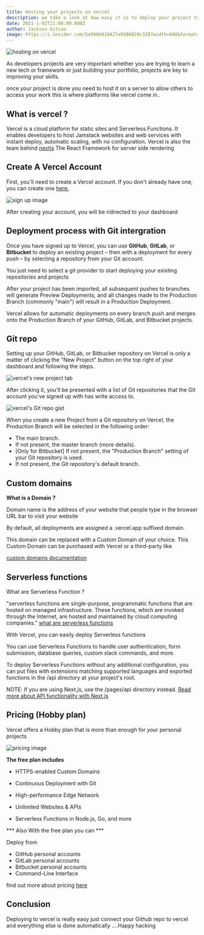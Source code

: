 ```yaml
---
title: Hosting your projects on vercel
description: we take a look at how easy it is to deploy your project to vercel with git intergration
date: 2021-1-02T11:00:00.000Z
author: Jackson kitsao
image: https://i.insider.com/5e990b018427e9308029c328?width=600&format=jpeg&auto=webp
---
```


![hosting on vercel](https://assets.vercel.com/image/upload/q_auto/front/vercel/dps.png)


As developers projects are very important whether you are trying to learn a new tech or framework
or just building your portfolio, projects are key to improving your skills.
<!-- people need to see your projects expose your projects to everyone 
this is where hosting providers come in and vercel is great for this  -->
once your project is done you need to host it on a server to allow others to access your work 
this is where platforms like vercel come in..

## What is vercel ?
Vercel is a cloud platform for static sites and Serverless Functions. It enables developers to host Jamstack websites and web services with instant deploy, automatic scaling, with no configuration.
Vercel is also the team behind [nextjs](https://nextjs.org/) The React Framework for server side rendering

## Create A Vercel Account

First, you'll need to create a Vercel account. If you don't already have one, you can create one [here.](https://vercel.com/signup)

![sign up image](https://res.cloudinary.com/whey/image/upload/v1609587607/tipjarr/vercel_signup_y9wdsz.png)

After creating your account, you will be ridirected to your dashboard

## Deployment process with Git intergration

Once you have signed up to Vercel, you can use **GitHub**, **GitLab**, or **Bitbucket** to deploy an existing project – then with a deployment for every push – by selecting a repository from your Git account.

You just need to select a git provider to start deploying your existing repositories and projects

After your project has been imported, all subsequent pushes to branches will generate Preview Deployments, and all changes made to the Production Branch (commonly "main") will result in a Production Deployment.
<!-- Select a Git provider below to get started deploying your existing repositories and projects: -->
Vercel allows for automatic deployments on every branch push and merges onto the Production Branch of your GitHub, GitLab, and Bitbucket projects.

## Git repo
Setting up your GitHub, GitLab, or Bitbucket repository on Vercel is only a matter of clicking the "New Project" button on the top right of your dashboard and following the steps.

![vercel's new project tab](https://res.cloudinary.com/whey/image/upload/v1609589491/tipjarr/vercel_projects_tab_xwrqnw.png)

After clicking it, you'll be presented with a list of Git repositories that the Git account you've signed up with has write access to.

![vercel's Git repo gist](https://res.cloudinary.com/whey/image/upload/v1609590427/tipjarr/vercel_repos_voq0jg.png)

When you create a new Project from a Git repository on Vercel, the Production Branch will be selected in the following order:

* The main branch.
* If not present, the master branch (more details).
* [Only for Bitbucket] If not present, the "Production Branch" setting of your Git repository is used.
* If not present, the Git repository's default branch.

## Custom domains

**What is a Domain ?**

Domain name is the address of your website that people type in the browser URL bar to visit your website

By default, all deployments are assigned a .vercel.app suffixed domain.

This domain can be replaced with a Custom Domain of your choice. This Custom Domain can be purchased with Vercel or a third-party like 

[custom domains documentation](https://vercel.com/docs/custom-domains)

## Serverless functions 

What are Serverless Function ?

"serverless functions are single-purpose, programmatic functions that are hosted on managed infrastructure. These functions, which are invoked through the Internet, are hosted and maintained by cloud computing companies." [what are serverless functions](https://www.pubnub.com/blog/what-is-a-serverless-function/)

With Vercel, you can easily deploy Serverless functions 

You can use Serverless Functions to handle user authentication, form submission, database queries, custom slack commands, and more.

To deploy Serverless Functions without any additional configuration, you can put files with extensions matching supported languages and exported functions in the /api directory at your project's root.

NOTE: If you are using Next.js, use the /pages/api directory instead.
[Read more about API functionality with Next.js](https://vercel.com/docs/serverless-functions/introduction)

## Pricing (Hobby plan)

Vercel offers a Hobby plan that is more than enough for your personal projects
<!-- Hobby plans are limited to personal, -->

![pricing image](https://res.cloudinary.com/whey/image/upload/v1609587952/tipjarr/vercel_pricing_v2ofpc.png)

**The free plan includes**

* HTTPS-enabled Custom Domains

* Continuous Deployment with Git

* High-performance Edge Network

* Unlimited Websites & APIs

* Serverless Functions in Node.js, Go, and more

*** Also With the free plan you can ***

Deploy from

* GitHub personal accounts
* GitLab personal accounts
* Bitbucket personal accounts
* Command-Line Interface

find out more about  pricing [here](https://vercel.com/pricing)

## Conclusion 
Deploying to vercel is really easy just connect your Github repo to vercel 
and everything else is done automatically ....Happy hacking